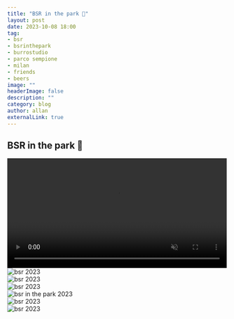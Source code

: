 ```yaml
---
title: "BSR in the park 🍻"
layout: post
date: 2023-10-08 18:00
tag: 
- bsr
- bsrinthepark
- burrostudio
- parco sempione
- milan
- friends
- beers
image: ""
headerImage: false
description: ""
category: blog
author: allan
externalLink: true
---
```


## BSR in the park 🍻

<div>
    <video class="fullscreen fill" width="100%" autoplay loop controls muted="muted">
    <source src="https://github.com/Allan-Nava/Allan-Nava.github.io/raw/master/assets/video/bsrinthepark.MOV" type="video/mp4">
    </video>

</div>

<div>
    <img class="image" src="https://github.com/Allan-Nava/Allan-Nava.github.io/blob/master/assets/images/bsrinthepark-2023-10-08.jpg?raw=true" alt="bsr 2023" />


</div>


<div>
    <img class="image" src="https://github.com/Allan-Nava/Allan-Nava.github.io/blob/master/assets/images/bsrinthepark-2023-10-08-1.jpg?raw=true" alt="bsr 2023" />

</div>


<div>
    <img class="image" src="https://github.com/Allan-Nava/Allan-Nava.github.io/blob/master/assets/images/bsrinthepark-2023-10-08-2.jpg?raw=true" alt="bsr 2023" />

</div>


<div>
    <img class="image" src="https://github.com/Allan-Nava/Allan-Nava.github.io/blob/master/assets/images/bsrinthepark-2023-10-08-3.jpg?raw=true" alt="bsr in the park 2023" />

</div>




<div>
    <img class="image" src="https://github.com/Allan-Nava/Allan-Nava.github.io/blob/master/assets/images/bsrinthepark-2023-10-08-4.jpg?raw=true" alt="bsr 2023" />

</div>



<div>
    <img class="image" src="https://github.com/Allan-Nava/Allan-Nava.github.io/blob/master/assets/images/bsrinthepark-2023-10-08-5.jpg?raw=true" alt="bsr 2023" />

</div>
